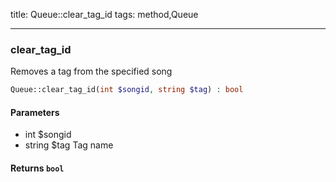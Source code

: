 title: Queue::clear_tag_id
tags: method,Queue

---

<div class="method">
<h3 class="method-name">clear_tag_id</h3>
<p>Removes a tag from the specified song</p>

```php
Queue::clear_tag_id(int $songid, string $tag) : bool
```

#### Parameters

*  int $songid
*  string $tag Tag name


#### Returns `bool`




</div>